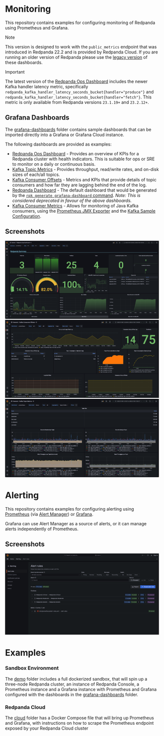 # Monitoring
This repository contains examples for configuring monitoring of Redpanda using Prometheus and Grafana.

> [!NOTE]
> This version is designed to work with the `public_metrics` endpoint that was introduced in Redpanda 22.2 and is provided by Redpanda Cloud. If you are running an older version of Redpanda please use the [legacy version](../../tree/legacy_metrics) of these dashboards.

> [!IMPORTANT]
> The latest version of the [Redpanda Ops Dashboard](grafana-dashboards/Redpanda-Ops-Dashboard.json) includes the newer Kafka handler latency metric, specifically `redpanda_kafka_handler_latency_seconds_bucket{handler="produce"}` and `redpanda_kafka_handler_latency_seconds_bucket{handler="fetch"}`. This metric is only available from Redpanda versions `23.1.19+` and `23.2.12+`.

## Grafana Dashboards
The [grafana-dashboards](grafana-dashboards) folder contains sample dashboards that can be imported directly into a 
Grafana or Grafana Cloud instance.

The following dashboards are provided as examples:

- [Redpanda Ops Dashboard](grafana-dashboards/Redpanda-Ops-Dashboard.json) - Provides an overview of KPIs for a Redpanda
cluster with health indicators. This is suitable for ops or SRE to monitor on a daily or continuous basis.
- [Kafka Topic Metrics](grafana-dashboards/Kafka-Topic-Metrics.json) - Provides throughput, read/write rates, and 
on-disk sizes of each/all topics.
- [Kafka Consumer Offsets](grafana-dashboards/Kafka%20Consumer%20Offsets.json) - Metrics and KPIs that provide details 
of topic consumers and how far they are lagging behind the end of the log.
- [Redpanda Dashboard](grafana-dashboards/Redpanda-Default-Dashboard.json) - The default dashboard that would be generated by 
the [`rpk generate grafana-dashboard` command](
https://docs.redpanda.com/docs/platform/reference/rpk/rpk-generate/rpk-generate-grafana-dashboard/).
_Note: This is considered deprecated in favour of the above dashboards._
- [Kafka Consumer Metrics](grafana-dashboards/Kafka-Consumer-Metrics.json) - Allows for monitoring of Java Kafka 
consumers, using the [Prometheus JMX Exporter](https://github.com/prometheus/jmx_exporter) and the
[Kafka Sample Configuration](https://github.com/prometheus/jmx_exporter/blob/master/example_configs/kafka-2_0_0.yml).

## Screenshots
![](docs/images/Ops%20Dashboard.png)
![](docs/images/Consumer%20Offsets.png)
![](docs/images/Topic%20Metrics.png)

# Alerting
This repository contains examples for configuring alerting using [Prometheus](https://prometheus.io/) (via [Alert Manager](https://prometheus.io/docs/alerting/latest/alertmanager/)) or [Grafana](https://grafana.com/).

Grafana can use Alert Manager as a source of alerts, or it can manage alerts independently of Prometheus.


## Screenshots
![](docs/images/Grafana%20Alerting.png)

# Examples

### Sandbox Environment
The [demo](demo) folder includes a full dockerized sandbox, that will spin up a three-node Redpanda cluster, an instance
of Redpanda Console, a Prometheus instance and a Grafana instance with Prometheus and Grafana configured with the
dashboards in the [grafana-dashboards](grafana-dashboards) folder.

### Redpanda Cloud
The [cloud](cloud) folder has a Docker Compose file that will bring up Prometheus and Grafana, with instructions on
how to scrape the Prometheus endpoint exposed by your Redpanda Cloud cluster

